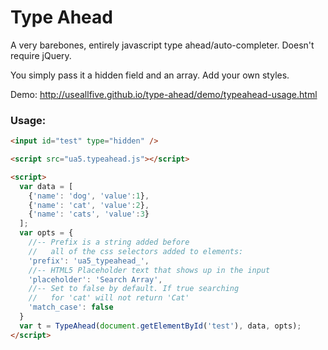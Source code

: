 Type Ahead
=============

A very barebones, entirely javascript type ahead/auto-completer. Doesn't require jQuery.

You simply pass it a hidden field and an array. Add your own styles.

Demo: http://useallfive.github.io/type-ahead/demo/typeahead-usage.html

### Usage:
```HTML
<input id="test" type="hidden" />

<script src="ua5.typeahead.js"></script>

<script>
  var data = [
    {'name': 'dog', 'value':1},
    {'name': 'cat', 'value':2},
    {'name': 'cats', 'value':3}
  ];
  var opts = {
    //-- Prefix is a string added before
    //   all of the css selectors added to elements:
    'prefix': 'ua5_typeahead_',
    //-- HTML5 Placeholder text that shows up in the input
    'placeholder': 'Search Array',
    //-- Set to false by default. If true searching
    //   for 'cat' will not return 'Cat'
    'match_case': false
  }
  var t = TypeAhead(document.getElementById('test'), data, opts);
</script>
```
